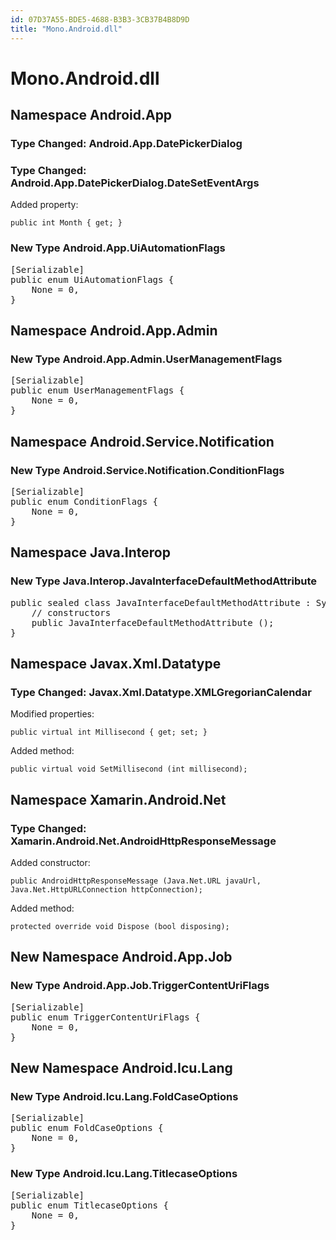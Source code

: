 ```yaml
---
id: 07D37A55-BDE5-4688-B3B3-3CB37B4B8D9D
title: "Mono.Android.dll"
---
```


# Mono.Android.dll

## Namespace Android.App

### Type Changed: Android.App.DatePickerDialog

### Type Changed: Android.App.DatePickerDialog.DateSetEventArgs

Added property:

```
public int Month { get; }
```







### New Type Android.App.UiAutomationFlags

<pre class='added' data-is-non-breaking="">
[Serializable]
public enum UiAutomationFlags {
	<span class='added added-field ' data-is-non-breaking="">None = 0,</span>
}
</pre>





## Namespace Android.App.Admin

### New Type Android.App.Admin.UserManagementFlags

<pre class='added' data-is-non-breaking="">
[Serializable]
public enum UserManagementFlags {
	<span class='added added-field ' data-is-non-breaking="">None = 0,</span>
}
</pre>





## Namespace Android.Service.Notification

### New Type Android.Service.Notification.ConditionFlags

<pre class='added' data-is-non-breaking="">
[Serializable]
public enum ConditionFlags {
	<span class='added added-field ' data-is-non-breaking="">None = 0,</span>
}
</pre>





## Namespace Java.Interop

### New Type Java.Interop.JavaInterfaceDefaultMethodAttribute

<pre class='added' data-is-non-breaking="">
public sealed class JavaInterfaceDefaultMethodAttribute : System.Attribute {
	// constructors
	<span class='added added-constructor ' data-is-non-breaking="">public JavaInterfaceDefaultMethodAttribute ();</span>
}
</pre>





## Namespace Javax.Xml.Datatype

### Type Changed: Javax.Xml.Datatype.XMLGregorianCalendar

Modified properties:

```
public virtual int Millisecond { get; set; }
```

Added method:

```
public virtual void SetMillisecond (int millisecond);
```







## Namespace Xamarin.Android.Net

### Type Changed: Xamarin.Android.Net.AndroidHttpResponseMessage

Added constructor:

```
public AndroidHttpResponseMessage (Java.Net.URL javaUrl, Java.Net.HttpURLConnection httpConnection);
```



Added method:

```
protected override void Dispose (bool disposing);
```







## New Namespace Android.App.Job

### New Type Android.App.Job.TriggerContentUriFlags

<pre class='added' data-is-non-breaking="">
[Serializable]
public enum TriggerContentUriFlags {
	<span class='added added-field ' data-is-non-breaking="">None = 0,</span>
}
</pre>





## New Namespace Android.Icu.Lang

### New Type Android.Icu.Lang.FoldCaseOptions

<pre class='added' data-is-non-breaking="">
[Serializable]
public enum FoldCaseOptions {
	<span class='added added-field ' data-is-non-breaking="">None = 0,</span>
}
</pre>



### New Type Android.Icu.Lang.TitlecaseOptions

<pre class='added' data-is-non-breaking="">
[Serializable]
public enum TitlecaseOptions {
	<span class='added added-field ' data-is-non-breaking="">None = 0,</span>
}
</pre>
